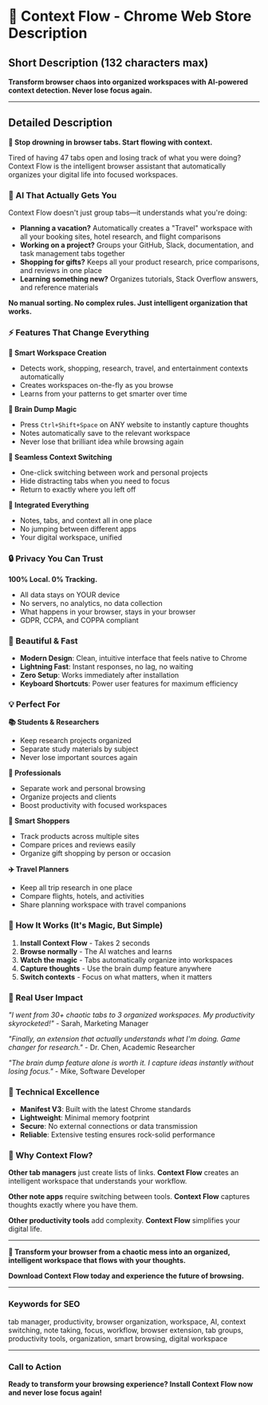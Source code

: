 # 🌊 Context Flow - Chrome Web Store Description

## Short Description (132 characters max)
**Transform browser chaos into organized workspaces with AI-powered context detection. Never lose focus again.**

---

## Detailed Description

**🌊 Stop drowning in browser tabs. Start flowing with context.**

Tired of having 47 tabs open and losing track of what you were doing? Context Flow is the intelligent browser assistant that automatically organizes your digital life into focused workspaces.

### **🧠 AI That Actually Gets You**

Context Flow doesn't just group tabs—it understands what you're doing:
- **Planning a vacation?** Automatically creates a "Travel" workspace with all your booking sites, hotel research, and flight comparisons
- **Working on a project?** Groups your GitHub, Slack, documentation, and task management tabs together
- **Shopping for gifts?** Keeps all your product research, price comparisons, and reviews in one place
- **Learning something new?** Organizes tutorials, Stack Overflow answers, and reference materials

**No manual sorting. No complex rules. Just intelligent organization that works.**

### **⚡ Features That Change Everything**

**🎯 Smart Workspace Creation**
- Detects work, shopping, research, travel, and entertainment contexts automatically
- Creates workspaces on-the-fly as you browse
- Learns from your patterns to get smarter over time

**📝 Brain Dump Magic**
- Press `Ctrl+Shift+Space` on ANY website to instantly capture thoughts
- Notes automatically save to the relevant workspace
- Never lose that brilliant idea while browsing again

**🔄 Seamless Context Switching**
- One-click switching between work and personal projects
- Hide distracting tabs when you need to focus
- Return to exactly where you left off

**📁 Integrated Everything**
- Notes, tabs, and context all in one place
- No jumping between different apps
- Your digital workspace, unified

### **🔒 Privacy You Can Trust**

**100% Local. 0% Tracking.**
- All data stays on YOUR device
- No servers, no analytics, no data collection
- What happens in your browser, stays in your browser
- GDPR, CCPA, and COPPA compliant

### **🎨 Beautiful & Fast**

- **Modern Design**: Clean, intuitive interface that feels native to Chrome
- **Lightning Fast**: Instant responses, no lag, no waiting
- **Zero Setup**: Works immediately after installation
- **Keyboard Shortcuts**: Power user features for maximum efficiency

### **💡 Perfect For**

**📚 Students & Researchers**
- Keep research projects organized
- Separate study materials by subject
- Never lose important sources again

**💼 Professionals**
- Separate work and personal browsing
- Organize projects and clients
- Boost productivity with focused workspaces

**🛒 Smart Shoppers**
- Track products across multiple sites
- Compare prices and reviews easily
- Organize gift shopping by person or occasion

**✈️ Travel Planners**
- Keep all trip research in one place
- Compare flights, hotels, and activities
- Share planning workspace with travel companions

### **🚀 How It Works (It's Magic, But Simple)**

1. **Install Context Flow** - Takes 2 seconds
2. **Browse normally** - The AI watches and learns
3. **Watch the magic** - Tabs automatically organize into workspaces
4. **Capture thoughts** - Use the brain dump feature anywhere
5. **Switch contexts** - Focus on what matters, when it matters

### **🎯 Real User Impact**

*"I went from 30+ chaotic tabs to 3 organized workspaces. My productivity skyrocketed!"* - Sarah, Marketing Manager

*"Finally, an extension that actually understands what I'm doing. Game changer for research."* - Dr. Chen, Academic Researcher

*"The brain dump feature alone is worth it. I capture ideas instantly without losing focus."* - Mike, Software Developer

### **🔧 Technical Excellence**

- **Manifest V3**: Built with the latest Chrome standards
- **Lightweight**: Minimal memory footprint
- **Secure**: No external connections or data transmission
- **Reliable**: Extensive testing ensures rock-solid performance

### **🌟 Why Context Flow?**

**Other tab managers** just create lists of links.
**Context Flow** creates an intelligent workspace that understands your workflow.

**Other note apps** require switching between tools.
**Context Flow** captures thoughts exactly where you have them.

**Other productivity tools** add complexity.
**Context Flow** simplifies your digital life.

---

**🌊 Transform your browser from a chaotic mess into an organized, intelligent workspace that flows with your thoughts.**

**Download Context Flow today and experience the future of browsing.**

---

### **Keywords for SEO**
tab manager, productivity, browser organization, workspace, AI, context switching, note taking, focus, workflow, browser extension, tab groups, productivity tools, organization, smart browsing, digital workspace

---

### **Call to Action**
**Ready to transform your browsing experience? Install Context Flow now and never lose focus again!**
